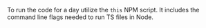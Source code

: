 To run the code for a day utilize the `this` NPM script. It includes the command line flags needed to run TS files in Node.
